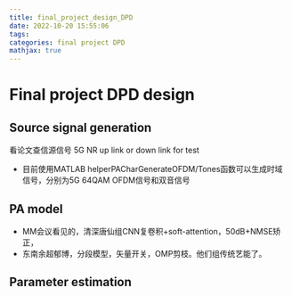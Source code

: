 ```yaml
---
title: final_project_design_DPD
date: 2022-10-20 15:55:06
tags:
categories: final project DPD
mathjax: true
---
```

# Final project DPD design



## Source signal generation
看论文查信源信号
5G NR up link or down link for test

* 目前使用MATLAB helperPACharGenerateOFDM/Tones函数可以生成时域信号，分别为5G 64QAM OFDM信号和双音信号

## PA model
* MM会议看见的，清深唐仙组CNN复卷积+soft-attention，50dB+NMSE矫正，
* 东南余超郁博，分段模型，矢量开关，OMP剪枝。他们组传统艺能了。

## Parameter estimation


